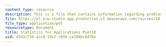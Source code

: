 ```yaml
---
content_type: resource
description: This is a file that contains information regarding problem set 10.
file: https://ol-ocw-studio-app-production.s3.amazonaws.com/courses/18-443-statistics-for-applications-spring-2015/d2d2c716dcc815e2c699ca168bcbd76e_MIT18_443S15_Pset10.pdf
file_type: application/pdf
resourcetype: Document
title: Statistics for Applications Pset10
uid: d2d2c716-dcc8-15e2-c699-ca168bcbd76e
---
```


